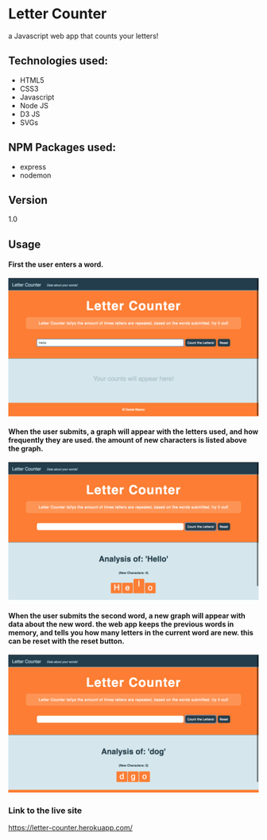 # Letter Counter

a Javascript web app that counts your letters!


## Technologies used:

- HTML5
- CSS3
- Javascript
- Node JS
- D3 JS
- SVGs


## NPM Packages used:

- express
- nodemon

## Version

1.0


## Usage

#### First the user enters a word.

![alt text](screenshots/1.png "first")

#### When the user submits, a graph will appear with the letters used, and how frequently they are used. the amount of new characters is listed above the graph.

![alt text](screenshots/2.png "second")

#### When the user submits the second word, a new graph will appear with data about the new word. the web app keeps the previous words in memory, and tells you how many letters in the current word are new. this can be reset with the reset button.

![alt text](screenshots/3.png "third")


### Link to the live site

https://letter-counter.herokuapp.com/
